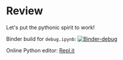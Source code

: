 # Review

Let's put the pythonic spirit to work!

Binder build for `debug.ipynb`: [![Binder-debug](https://mybinder.org/badge_logo.svg)](https://mybinder.org/v2/gh/thutran/gwc/master?filepath=review/debug.ipynb)

Online Python editor: [Repl.it](https://repl.it/repls/ImaginaryBoilingEyestrain)
